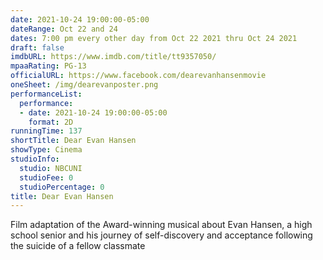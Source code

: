 ```yaml
---
date: 2021-10-24 19:00:00-05:00
dateRange: Oct 22 and 24
dates: 7:00 pm every other day from Oct 22 2021 thru Oct 24 2021
draft: false
imdbURL: https://www.imdb.com/title/tt9357050/
mpaaRating: PG-13
officialURL: https://www.facebook.com/dearevanhansenmovie
oneSheet: /img/dearevanposter.png
performanceList:
  performance:
  - date: 2021-10-24 19:00:00-05:00
    format: 2D
runningTime: 137
shortTitle: Dear Evan Hansen
showType: Cinema
studioInfo:
  studio: NBCUNI
  studioFee: 0
  studioPercentage: 0
title: Dear Evan Hansen
---
```


Film adaptation of the Award-winning musical about Evan Hansen, a high school senior and his journey of self-discovery and acceptance following the suicide of a fellow classmate